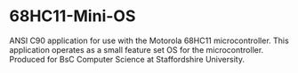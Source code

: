 # 68HC11-Mini-OS
ANSI C90 application for use with the Motorola 68HC11 microcontroller.
This application operates as a small feature set OS for the microcontroller.
Produced for BsC Computer Science at Staffordshire University. 
